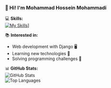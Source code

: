 ### 👋 Hi! I'm Mohammad Hossein Mohammadi

💻 **Skills:**  
[![My Skills](https://skillicons.dev/icons?i=py,django,linux,git,postgres,pycharm)](https://skillicons.dev)]


📚 **Interested in:**  
- Web development with Django 🖥️  
- Learning new technologies 📖  
- Solving programming challenges 🎯  

📊 **GitHub Stats:**  
![GitHub Stats](https://github-readme-stats.vercel.app/api?username=MohammadHossein007&show_icons=true&theme=dark)  
![Top Languages](https://github-readme-stats.vercel.app/api/top-langs/?username=MohammadHossein007&layout=compact&theme=dark)  
